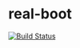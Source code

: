 # real-boot
[![Build Status](https://travis-ci.com/admxj/real.svg?branch=master)](https://travis-ci.com/admxj/real)